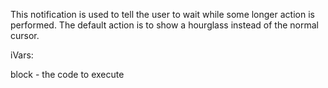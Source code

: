 This notification is used to tell the user to wait while some longer action is performed. The default action is to show a hourglass instead of the normal cursor.

iVars:

block		- the code to execute